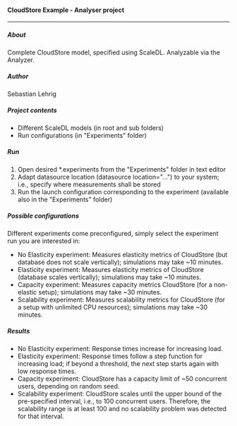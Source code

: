 #### CloudStore Example - Analyser project
-------

##### About
Complete CloudStore model, specified using ScaleDL. Analyzable via the Analyzer.

##### Author
Sebastian Lehrig

##### Project contents
- Different ScaleDL models (in root and sub folders)
- Run configurations (in "Experiments" folder)

##### Run
1. Open desired *.experiments from the "Experiments" folder in text editor
2. Adapt datasource location (datasource location="...") to your system; i.e., specify where measurements shall be stored
3. Run the launch configuration corresponding to the experiment (available also in the "Experiments" folder)

##### Possible configurations 
Different experiments come preconfigured, simply select the experiment run you are interested in:
- No Elasticity experiment: Measures elasticity metrics of CloudStore (but database does not scale vertically); simulations may take ~10 minutes.
- Elasticity experiment: Measures elasticity metrics of CloudStore (database scales vertically); simulations may take ~10 minutes.
- Capacity experiment: Measures capacity metrics CloudStore (for a non-elastic setup); simulations may take ~30 minutes.
- Scalability experiment: Measures scalability metrics for CloudStore (for a setup with unlimited CPU resources); simulations may take ~30 minutes.

##### Results
- No Elasticity experiment: Response times increase for increasing load.
- Elasticity experiment: Response times follow a step function for increasing load; if beyond a threshold, the next step starts again with low response times.
- Capacity experiment: CloudStore has a capacity limit of ~50 concurrent users, depending on random seed.
- Scalability experiment: CloudStore scales until the upper bound of the pre-specified interval, i.e., to 100 concurrent users. Therefore, the scalability range is at least 100 and no scalability problem was detected for that interval.





